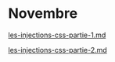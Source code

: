 # Novembre

[les-injections-css-partie-1.md](les-injections-css-partie-1.md "mention")

[les-injections-css-partie-2.md](les-injections-css-partie-2.md "mention")
